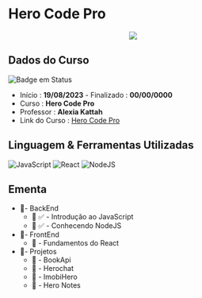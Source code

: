 # Hero Code Pro

<div align="center">
  <img src="https://github.com/brunoemferreira/curso-hero-code-pro/assets/17993135/2616e575-af9a-4a59-b180-0e49b77cb5e4" >
</div>

## Dados do Curso

![Badge em Status](https://img.shields.io/badge/STATUS-CURSANDO-yellow?style=for-the-badge)

- Início : **19/08/2023** - Finalizado : **00/00/0000**
- Curso : **Hero Code Pro**
- Professor : **Alexia Kattah**
- Link do Curso : [Hero Code Pro](https://herocode.com.br/hero-pro)

## Linguagem & Ferramentas Utilizadas

![JavaScript](https://img.shields.io/badge/javascript-%23323330.svg?style=for-the-badge&logo=javascript&logoColor=%23F7DF1E)
![React](https://img.shields.io/badge/react-%2320232a.svg?style=for-the-badge&logo=react&logoColor=%2361DAFB)
![NodeJS](https://img.shields.io/badge/node.js-6DA55F?style=for-the-badge&logo=node.js&logoColor=white)

## Ementa

- 📁- BackEnd
  - 📂 ✅ - Introdução ao JavaScript
  - 📂 ✅ - Conhecendo NodeJS
- 📁- FrontEnd
  - 📂 - Fundamentos do React
- 📁- Projetos
  - 📂 - BookApi
  - 📂 - Herochat
  - 📂 - ImobiHero
  - 📂 - Hero Notes
